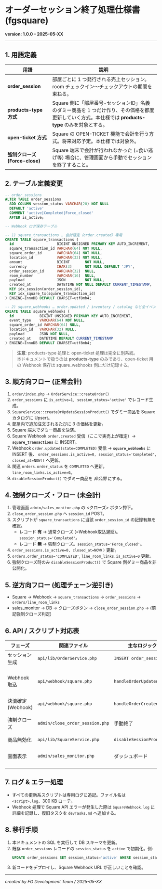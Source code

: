# オーダーセッション終了処理仕様書 (fgsquare)

**version: 1.0.0 – 2025-05-XX**

---

## 1. 用語定義
| 用語 | 説明 |
| ---- | ---- |
| **order_session** | 部屋ごとに 1 つ発行される売上セッション。room チェックイン～チェックアウトの期間を束ねる。 |
| **products-type 方式** | Square 側に「部屋番号-セッションID」名義のダミー商品を 1 つだけ作り、その価格を都度更新していく方式。本仕様では **products-type** のみを対象とする。 |
| **open-ticket 方式** | Square の OPEN-TICKET 機能で会計を行う方式。将来対応予定。本仕様では対象外。 |
| **強制クローズ(Force-close)** | Square 端末で会計が行われなかった (=食い逃げ等) 場合に、管理画面から手動でセッションを終了すること。 |

## 2. テーブル定義変更
```sql
-- order_sessions
ALTER TABLE order_sessions
  ADD COLUMN session_status VARCHAR(20) NOT NULL
  DEFAULT 'active'
  COMMENT 'active|Completed|Force_closed'
  AFTER is_active;

-- Webhook ログ保存テーブル

-- 1) square_transactions … 会計確定（order.created）専用
CREATE TABLE square_transactions (
  id                    BIGINT UNSIGNED PRIMARY KEY AUTO_INCREMENT,
  square_transaction_id VARCHAR(64) NOT NULL,
  square_order_id       VARCHAR(64) NOT NULL,
  location_id           VARCHAR(32) NOT NULL,
  amount                BIGINT       NOT NULL,
  currency              CHAR(3)      NOT NULL DEFAULT 'JPY',
  order_session_id      VARCHAR(32)  NULL,
  room_number           VARCHAR(16)  NULL,
  payload               JSON         NOT NULL,
  created_at            DATETIME NOT NULL DEFAULT CURRENT_TIMESTAMP,
  KEY idx_session(order_session_id),
  KEY idx_square_tx(square_transaction_id)
) ENGINE=InnoDB DEFAULT CHARSET=utf8mb4;

-- 2) square_webhooks … order.updated / inventory / catalog など全イベントを網羅
CREATE TABLE square_webhooks (
  id            BIGINT UNSIGNED PRIMARY KEY AUTO_INCREMENT,
  event_type    VARCHAR(64) NOT NULL,
  square_order_id VARCHAR(64) NULL,
  location_id   VARCHAR(32) NULL,
  payload       JSON NOT NULL,
  created_at    DATETIME DEFAULT CURRENT_TIMESTAMP
) ENGINE=InnoDB DEFAULT CHARSET=utf8mb4;
```

> **注意**: products-type 処理と open-ticket 処理は完全に別系統。<br>
> 本ドキュメントで扱うのは **products-type** のみであり、open-ticket 用の Webhook 保存は square_webhooks 側にだけ記録する。

## 3. 順方向フロー (正常会計)
1. `order/index.php` → `OrderService::createOrder()`
2. `order_sessions` に `is_active=1, session_status='active'` でレコード生成。
3. `SquareService::createOrUpdateSessionProduct()` でダミー商品を Square カタログに Upsert。
4. 部屋内で追加注文されるたびに 3 の価格を更新。
5. Square 端末でダミー商品を決済。
6. Square Webhook `order.created` 受信（ここで実売上が確定）→ **`square_transactions`** に INSERT。
7. Webhook `order.updated(state=COMPLETED)` 受信 → **`square_webhooks`** に INSERT 後、
   `order_sessions.is_active=0, session_status='Completed', closed_at=NOW()` へ更新。
8. 関連 `orders.order_status` を `COMPLETED` へ更新。`line_room_links.is_active=0`。
9. `disableSessionProduct()` でダミー商品を *非公開* にする。

## 4. 強制クローズ・フロー (未会計)
1. 管理画面 `admin/sales_monitor.php` の <クローズ> ボタン押下。
2. `close_order_session.php` へ `session_id` POST。
3. スクリプトが `square_transactions` に当該 `order_session_id` の記録有無を確認。
   * レコード **有** → 通常クローズ (=Webhook取込遅延)。`session_status='Completed'`。
   * レコード **無** → 強制クローズ。`session_status='Force_closed'`。
4. `order_sessions.is_active=0, closed_at=NOW()` 更新。
5. `orders.order_status='COMPLETED'`, `line_room_links.is_active=0` 更新。
6. 強制クローズ時のみ `disableSessionProduct()` で Square 側ダミー商品を非公開化。

## 5. 逆方向フロー (処理チェーン逆引き)
* Square → Webhook → `square_transactions` → `order_sessions` → `orders/line_room_links`
* sales_monitor → DB → クローズボタン → `close_order_session.php` → (前記強制クローズ判定)

## 6. API / スクリプト対応表
| フェーズ | 関連ファイル | 主なロジック | 変更点 |
| --- | --- | --- | --- |
| セッション生成 | `api/lib/OrderService.php` | `INSERT order_sessions` | `session_status='active'` を追加 |
| Webhook取込 | `api/webhook/square.php` | `handleOrderUpdated()` | ~~`square_transactions` へ INSERT …~~ → `square_webhooks` へ保存、session 完了処理 |
| 決済確定(Webhook) | `api/webhook/square.php` | `handleOrderCreated()` | `square_transactions` へ INSERT |
| 強制クローズ | `admin/close_order_session.php` | 手動終了 | `square_transactions` 照会と `session_status` 更新追加 |
| 商品無効化 | `api/lib/SquareService.php` | `disableSessionProduct()` | *新規関数* |
| 画面表示 | `admin/sales_monitor.php` | ダッシュボード | `session_status` バッジ表示、非 Active セッションのクローズボタン非表示 |

## 7. ログ & エラー処理
* すべての更新系スクリプトは専用ログに追記。ファイル名は `<script>.log`、300 KB ローテ。
* Webhook 処理で Square API エラーが発生した際は `SquareWebhook.log` に詳細を記録し、復旧タスクを `devTasks.md` へ追加する。

## 8. 移行手順
1. 本ドキュメントの SQL を実行して DB スキーマを更新。
2. 既存 `order_sessions` レコードの `session_status` を `active` で初期化。例:
   ```sql
   UPDATE order_sessions SET session_status='active' WHERE session_status IS NULL;
   ```
3. 新コードをデプロイし、Square Webhook URL が正しいことを確認。

---
*created by FG Development Team / 2025-05-XX*

